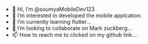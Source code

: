 - 👋 Hi, I’m @soumyaMobileDev123
- 👀 I’m interested in developed the mobile applcation.
- 🌱 I’m currently learning flutter...
- 💞️ I’m looking to collaborate on Mark zuckberg...
- 📫 How to reach me to clicked on my github link...

<!---
soumyaMobileDev123/soumyaMobileDev123 is a ✨ special ✨ repository because its `README.md` (this file) appears on your GitHub profile.
You can click the Preview link to take a look at your changes.
--->
